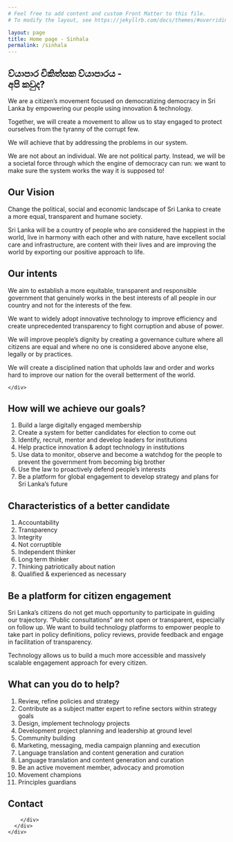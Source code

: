 ```yaml
---
# Feel free to add content and custom Front Matter to this file.
# To modify the layout, see https://jekyllrb.com/docs/themes/#overriding-theme-defaults

layout: page
title: Home page - Sinhala
permalink: /sinhala
---
```


<!-- Slider Start -->
<section id="slider">
  <div class="container">
    <div class="row">
      <div class="col-md-12">
        <div class="block">
          <h1 class="animated fadeInUp">ව්යාපාර චිකිත්සක ව්යාපාරය - <br>
අපි කවුද?</h1>
          <p class="animated fadeInUp">We are a citizen’s movement focused on democratizing democracy in Sri Lanka by empowering our people using innovation & technology. </p>

  <p class="animated fadeInUp">Together, we will create a movement to allow us to stay engaged to protect ourselves from the tyranny of the corrupt few.</p>

<p class="animated fadeInUp smalltext">We will achieve that by addressing the problems in our system.</p>

<p class="animated fadeInUp smalltext">We are not about an individual. We are not political party. Instead, we will be a societal force through which the engine of democracy can run: we want to make sure the system works the way it is  supposed to!</p>
        </div>
      </div>
    </div>
  </div>
</section>
<!-- Wrapper Start -->
<section id="intro">
  <div class="container">
    <div class="row">
      <div class="col-md-12 col-sm-12">
        <div class="block">
          <div class="section-title">
            <h2>Our Vision</h2>
            <p>Change the political, social and economic landscape of Sri Lanka to create a more equal, transparent and humane society.
            </p>
          </div>
            
<p>Sri Lanka will be a country of people who are considered the happiest in the world, live in harmony with each other and with nature, have excellent social care and infrastructure, are content with their lives and are improving the world by exporting our positive approach to life.</p>
        </div>
      </div><!-- .col-md-7 close -->
      <!-- <div class="col-md-5 col-sm-12">
        <div class="block">
          <img src="img/wrapper-img.png" alt="Img">
        </div>
      </div> -->
      <!-- .col-md-5 close -->
    </div>
  </div>
</section>


<section id="feature" class="cGray">
<div class="container">
  <div class="row">
    <div class="col-md-12">
      <h2>Our intents </h2>
      <p>We aim to establish a more equitable, transparent and responsible government that genuinely works in the best interests of all people in our country and not for the interests of the few.</p>


<p>We want to widely adopt innovative technology to improve efficiency and create unprecedented transparency to fight corruption and abuse of power.</p>


<p>We will improve people’s dignity by creating a governance culture where all citizens are equal and where no one is considered above anyone else, legally or by practices.</p>


<p>We will create a disciplined nation that upholds law and order and works hard to improve our nation for the overall betterment of the world.</p>

    </div>
  </div>
</div>
</section>



<section id="feature">
<div class="container">
  <div class="row">
    <div class="col-md-12">
      <h2>How will we achieve our goals?</h2>
<ol>
<li>Build a large digitally engaged membership</li>
<li>Create a system for better candidates for election to come out</li>
<li>Identify, recruit, mentor and develop leaders for institutions</li>
<li>Help practice innovation & adopt technology in institutions</li>
<li>Use data to monitor, observe and become a watchdog for the people to prevent the government from becoming big brother</li>
<li>Use the law to proactively defend people’s interests</li>
<li>Be a platform for global engagement to develop strategy and plans for Sri Lanka’s future</li>
</ol>
</div>
  </div>
</div>
</section>




<section id="feature" class="cGray">
<div class="container">
  <div class="row">
    <div class="col-md-12">
      <h2>Characteristics of a better candidate</h2>
<ol>
<li>Accountability</li>
<li>Transparency</li>
<li>Integrity</li>
<li>Not corruptible</li>
<li>Independent thinker</li>
<li>Long term thinker</li>
<li>Thinking patriotically about nation</li>
<li>Qualified & experienced as necessary</li>

</ol>
</div>
  </div>
</div>
</section>


<section id="feature">
<div class="container">
  <div class="row">
    <div class="col-md-12">
      <h2>Be a platform for citizen engagement</h2>
<p>Sri Lanka’s citizens do not get much opportunity to participate in guiding our trajectory. “Public consultations” are not open or transparent, especially on follow up. We want to build technology platforms to empower people to take part in policy definitions, policy reviews, provide feedback and engage in facilitation of transparency.</p>  
<p>Technology allows us to build a much more accessible and massively scalable engagement approach for every citizen. </p>
</div>
  </div>
</div>
</section>



<section id="feature" class="cGray">
<div class="container">
  <div class="row">
    <div class="col-md-12">
      <h2> What can you do to help?</h2>

<ol>
<li>Review, refine policies and strategy </li>
<li>Contribute as a subject matter expert to refine sectors within strategy goals</li>
<li>Design, implement technology projects</li>
<li>Development project planning and leadership at ground level </li>
<li>Community building</li>
<li>Marketing, messaging, media campaign planning and execution </li>
<li>Language translation and content generation and curation </li>
<li>Language translation and content generation and curation </li>
<li>Be an active movement member, advocacy and promotion </li>
<li>Movement champions </li>
<li>Principles guardians</li>

</ol>


</div>
  </div>
</div>
</section>



<!-- Call to action Start -->
<section id="contact">
  <div class="container">
    <div class="row">
      <div class="col-md-12">
        <div class="block">
          <h2>Contact</h2>

        </div>
      </div>
    </div>
  </div>
</section>
<!-- Content Start -->
